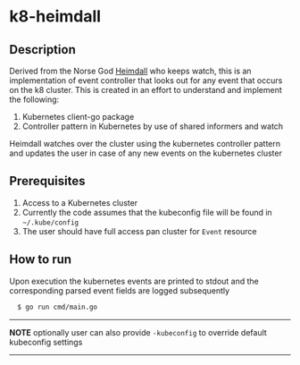 # k8-heimdall

## Description
Derived from the Norse God [Heimdall](https://www.britannica.com/topic/Heimdall) who keeps watch, this is an implementation of event controller that looks out for any event that occurs on the k8 cluster. This is created in an effort to understand and implement the following:

1. Kubernetes client-go package
2. Controller pattern in Kubernetes by use of shared informers and watch

Heimdall watches over the cluster using the kubernetes controller pattern and updates the user in case of any new events on the kubernetes cluster

## Prerequisites

1. Access to a Kubernetes cluster
2. Currently the code assumes that the kubeconfig file will be found in `~/.kube/config`
3. The user should have full access pan cluster for `Event` resource

## How to run

Upon execution the kubernetes events are printed to stdout and the corresponding parsed event fields are logged subsequently

```bash
  $ go run cmd/main.go
```
---
**NOTE**
optionally user can also provide `-kubeconfig` to override default kubeconfig settings
___
